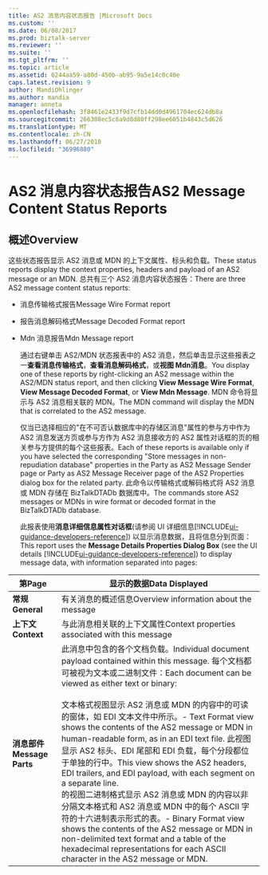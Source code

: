 ```yaml
---
title: AS2 消息内容状态报告 |Microsoft Docs
ms.custom: ''
ms.date: 06/08/2017
ms.prod: biztalk-server
ms.reviewer: ''
ms.suite: ''
ms.tgt_pltfrm: ''
ms.topic: article
ms.assetid: 6244aa59-a80d-450b-ab95-9a5e14c0c40e
caps.latest.revision: 9
author: MandiOhlinger
ms.author: mandia
manager: anneta
ms.openlocfilehash: 3f8461e2433f9d7cfb14dd0d4961704ec624db8a
ms.sourcegitcommit: 266308ec5c6a9d8d80ff298ee6051b4843c5d626
ms.translationtype: MT
ms.contentlocale: zh-CN
ms.lasthandoff: 06/27/2018
ms.locfileid: "36996880"
---
```

# <a name="as2-message-content-status-reports"></a><span data-ttu-id="bd376-102">AS2 消息内容状态报告</span><span class="sxs-lookup"><span data-stu-id="bd376-102">AS2 Message Content Status Reports</span></span>

## <a name="overview"></a><span data-ttu-id="bd376-103">概述</span><span class="sxs-lookup"><span data-stu-id="bd376-103">Overview</span></span>
<span data-ttu-id="bd376-104">这些状态报告显示 AS2 消息或 MDN 的上下文属性、标头和负载。</span><span class="sxs-lookup"><span data-stu-id="bd376-104">These status reports display the context properties, headers and payload of an AS2 message or an MDN.</span></span> <span data-ttu-id="bd376-105">总共有三个 AS2 消息内容状态报告：</span><span class="sxs-lookup"><span data-stu-id="bd376-105">There are three AS2 message content status reports:</span></span>  
  
- <span data-ttu-id="bd376-106">消息传输格式报告</span><span class="sxs-lookup"><span data-stu-id="bd376-106">Message Wire Format report</span></span>  
  
- <span data-ttu-id="bd376-107">报告消息解码格式</span><span class="sxs-lookup"><span data-stu-id="bd376-107">Message Decoded Format report</span></span>  
  
- <span data-ttu-id="bd376-108">Mdn 消息报告</span><span class="sxs-lookup"><span data-stu-id="bd376-108">Mdn Message report</span></span>  
  
  <span data-ttu-id="bd376-109">通过右键单击 AS2/MDN 状态报表中的 AS2 消息，然后单击显示这些报表之一**查看消息传输格式**，**查看消息解码格式**，或**视图 Mdn消息**。</span><span class="sxs-lookup"><span data-stu-id="bd376-109">You display one of these reports by right-clicking an AS2 message within the AS2/MDN status report, and then clicking **View Message Wire Format**, **View Message Decoded Format**, or **View Mdn Message**.</span></span> <span data-ttu-id="bd376-110">MDN 命令将显示与 AS2 消息相关联的 MDN。</span><span class="sxs-lookup"><span data-stu-id="bd376-110">The MDN command will display the MDN that is correlated to the AS2 message.</span></span>  
  
  <span data-ttu-id="bd376-111">仅当已选择相应的"在不可否认数据库中的存储区消息"属性的参与方中作为 AS2 消息发送方页或参与方作为 AS2 消息接收方的 AS2 属性对话框的页的相关参与方提供的每个这些报表。</span><span class="sxs-lookup"><span data-stu-id="bd376-111">Each of these reports is available only if you have selected the corresponding "Store messages in non-repudiation database" properties in the Party as AS2 Message Sender page or Party as AS2 Message Receiver page of the AS2 Properties dialog box for the related party.</span></span> <span data-ttu-id="bd376-112">此命令以传输格式或解码格式将 AS2 消息或 MDN 存储在 BizTalkDTADb 数据库中。</span><span class="sxs-lookup"><span data-stu-id="bd376-112">The commands store AS2 messages or MDNs in wire format or decoded format in the BizTalkDTADb database.</span></span>  
  
  <span data-ttu-id="bd376-113">此报表使用**消息详细信息属性对话框**(请参阅 UI 详细信息[!INCLUDE[ui-guidance-developers-reference](../includes/ui-guidance-developers-reference.md)]) 以显示消息数据，且将信息分到页面：</span><span class="sxs-lookup"><span data-stu-id="bd376-113">This report uses the **Message Details Properties Dialog Box** (see the UI details [!INCLUDE[ui-guidance-developers-reference](../includes/ui-guidance-developers-reference.md)]) to display message data, with information separated into pages:</span></span>  
  
|<span data-ttu-id="bd376-114">第</span><span class="sxs-lookup"><span data-stu-id="bd376-114">Page</span></span>|<span data-ttu-id="bd376-115">显示的数据</span><span class="sxs-lookup"><span data-stu-id="bd376-115">Data Displayed</span></span>|  
|----------|--------------------|  
|<span data-ttu-id="bd376-116">**常规**</span><span class="sxs-lookup"><span data-stu-id="bd376-116">**General**</span></span>|<span data-ttu-id="bd376-117">有关消息的概述信息</span><span class="sxs-lookup"><span data-stu-id="bd376-117">Overview information about the message</span></span>|  
|<span data-ttu-id="bd376-118">**上下文**</span><span class="sxs-lookup"><span data-stu-id="bd376-118">**Context**</span></span>|<span data-ttu-id="bd376-119">与此消息相关联的上下文属性</span><span class="sxs-lookup"><span data-stu-id="bd376-119">Context properties associated with this message</span></span>|  
|<span data-ttu-id="bd376-120">**消息部件**</span><span class="sxs-lookup"><span data-stu-id="bd376-120">**Message Parts**</span></span>|<span data-ttu-id="bd376-121">此消息中包含的各个文档负载。</span><span class="sxs-lookup"><span data-stu-id="bd376-121">Individual document payload contained within this message.</span></span> <span data-ttu-id="bd376-122">每个文档都可被视为文本或二进制文件：</span><span class="sxs-lookup"><span data-stu-id="bd376-122">Each document can be viewed as either text or binary:</span></span><br /><br /> <span data-ttu-id="bd376-123">文本格式视图显示 AS2 消息或 MDN 的内容中的可读的窗体，如 EDI 文本文件中所示。</span><span class="sxs-lookup"><span data-stu-id="bd376-123">-   Text Format view shows the contents of the AS2 message or MDN in human-readable form, as in an EDI text file.</span></span> <span data-ttu-id="bd376-124">此视图显示 AS2 标头、EDI 尾部和 EDI 负载，每个分段都位于单独的行中。</span><span class="sxs-lookup"><span data-stu-id="bd376-124">This view shows the AS2 headers, EDI trailers, and EDI payload, with each segment on a separate line.</span></span><br /><span data-ttu-id="bd376-125">的视图二进制格式显示 AS2 消息或 MDN 的内容以非分隔文本格式和 AS2 消息或 MDN 中的每个 ASCII 字符的十六进制表示形式的表。</span><span class="sxs-lookup"><span data-stu-id="bd376-125">-   Binary Format view shows the contents of the AS2 message or MDN in non-delimited text format and a table of the hexadecimal representations for each ASCII character in the AS2 message or MDN.</span></span>|